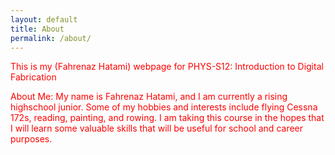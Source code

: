 ```yaml
---
layout: default
title: About
permalink: /about/
---
```

<p><font color="red">This is my (Fahrenaz Hatami) webpage for PHYS-S12: Introduction to Digital Fabrication


About Me:
My name is Fahrenaz Hatami, and I am currently a rising highschool junior. Some of my hobbies and interests include flying Cessna 172s, reading, painting, and rowing. I am taking this course in the hopes that I will learn some valuable skills that will be useful for school and career purposes.</font></p>

